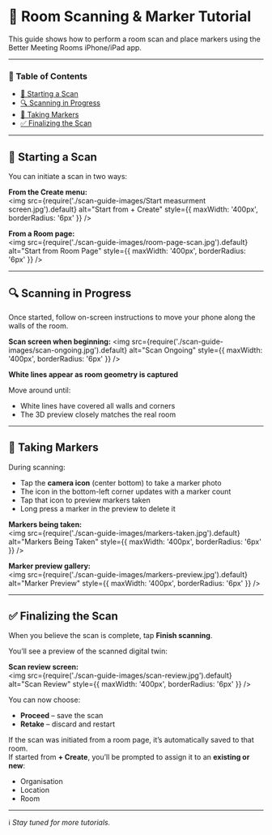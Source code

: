 # 📐 Room Scanning & Marker Tutorial

This guide shows how to perform a room scan and place markers using the Better Meeting Rooms iPhone/iPad app.


---

### 📑 Table of Contents

- [🚀 Starting a Scan](#starting-a-scan)
- [🔍 Scanning in Progress](#scanning-in-progress)
- [📸 Taking Markers](#taking-markers)
- [✅ Finalizing the Scan](#finalizing-the-scan)

---

## 🚀 Starting a Scan

You can initiate a scan in two ways:

**From the Create menu:**  
<img src={require('./scan-guide-images/Start measurment screen.jpg').default} alt="Start from + Create" style={{ maxWidth: '400px', borderRadius: '6px' }} />

**From a Room page:**  
<img src={require('./scan-guide-images/room-page-scan.jpg').default} alt="Start from Room Page" style={{ maxWidth: '400px', borderRadius: '6px' }} />

---

## 🔍 Scanning in Progress

Once started, follow on-screen instructions to move your phone along the walls of the room.

**Scan screen when beginning:** 
<img src={require('./scan-guide-images/scan-ongoing.jpg').default} alt="Scan Ongoing" style={{ maxWidth: '400px', borderRadius: '6px' }} />

**White lines appear as room geometry is captured**  

Move around until:
- White lines have covered all walls and corners
- The 3D preview closely matches the real room

---

## 📸 Taking Markers

During scanning:
- Tap the **camera icon** (center bottom) to take a marker photo
- The icon in the bottom-left corner updates with a marker count
- Tap that icon to preview markers taken
- Long press a marker in the preview to delete it

**Markers being taken:**  
<img src={require('./scan-guide-images/markers-taken.jpg').default} alt="Markers Being Taken" style={{ maxWidth: '400px', borderRadius: '6px' }} />

**Marker preview gallery:**  
<img src={require('./scan-guide-images/markers-preview.jpg').default} alt="Marker Preview" style={{ maxWidth: '400px', borderRadius: '6px' }} />

---

## ✅ Finalizing the Scan

When you believe the scan is complete, tap **Finish scanning**.

You’ll see a preview of the scanned digital twin:

**Scan review screen:**  
<img src={require('./scan-guide-images/scan-review.jpg').default} alt="Scan Review" style={{ maxWidth: '400px', borderRadius: '6px' }} />

You can now choose:
- **Proceed** – save the scan
- **Retake** – discard and restart

If the scan was initiated from a room page, it’s automatically saved to that room.  
If started from **+ Create**, you’ll be prompted to assign it to an **existing or new**:
- Organisation
- Location
- Room

---

ℹ️ *Stay tuned for more tutorials.*

